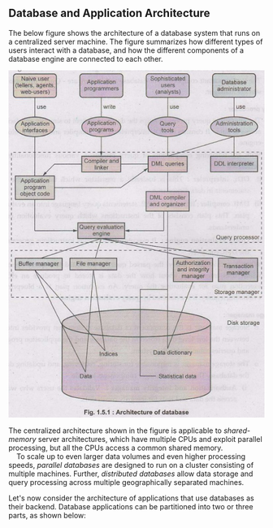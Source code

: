 ## Database and Application Architecture
The below figure shows the architecture of a database system that runs on a centralized server machine. The figure summarizes how different types of users interact with a database, and how the different components of a database engine are connected to each other.  

![DB system structure](https://github.com/tamunoWoks/database_systems/blob/main/images/DB%20architecture.jpg "Database Architecture")

The centralized architecture shown in the figure is applicable to *shared-memory* server architectures, which have multiple CPUs and exploit parallel processing, but all the CPUs access a common shared memory.  
&nbsp;&nbsp;&nbsp;&nbsp;To scale up to even larger data volumes and even higher processing speeds, *parallel databases* are designed to run on a cluster consisting of multiple machines. Further, *distributed databases* allow data storage and query processing across multiple geographically separated machines.  

Let's now consider the architecture of applications that use databases as their backend. Database applications can be partitioned into two or three parts, as shown below:
